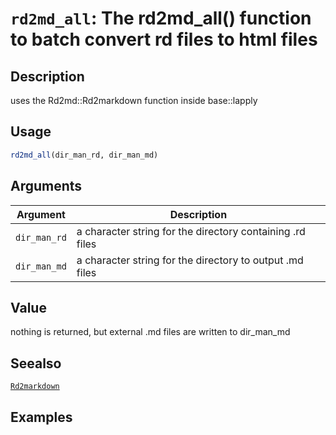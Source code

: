 # `rd2md_all`: The rd2md_all() function to batch convert rd files to html files

## Description


 uses the Rd2md::Rd2markdown function inside base::lapply


## Usage

```r
rd2md_all(dir_man_rd, dir_man_md)
```


## Arguments

Argument      |Description
------------- |----------------
```dir_man_rd```     |     a character string for the directory containing .rd files
```dir_man_md```     |     a character string for the directory to output .md files

## Value


 nothing is returned, but external .md files are written to dir_man_md


## Seealso


 [`Rd2markdown`](Rd2markdown.html) 


## Examples

```r 
 
 ``` 

